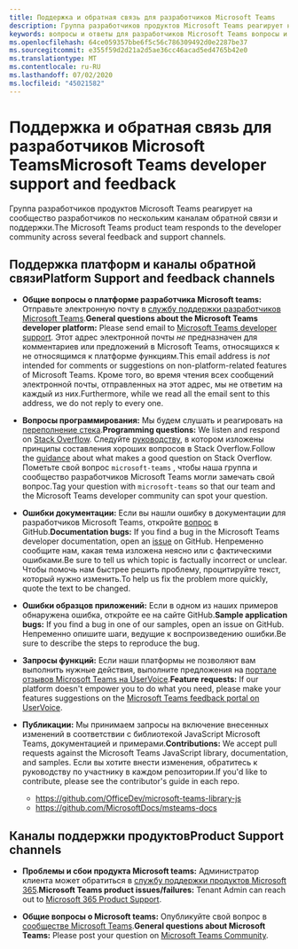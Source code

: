 ```yaml
---
title: Поддержка и обратная связь для разработчиков Microsoft Teams
description: Группа разработчиков продуктов Microsoft Teams реагирует на сообщество разработчиков по нескольким каналам обратной связи и поддержки.
keywords: вопросы и ответы для разработчиков Microsoft Teams вопросы и ответы об ошибках запросов в службу поддержки
ms.openlocfilehash: 64ce059357bbe6f5c56c786309492d0e2287be37
ms.sourcegitcommit: e355f59d2d21a2d5ae36cc46acad5ed4765b42e0
ms.translationtype: MT
ms.contentlocale: ru-RU
ms.lasthandoff: 07/02/2020
ms.locfileid: "45021582"
---
```

# <a name="microsoft-teams-developer-support-and-feedback"></a><span data-ttu-id="44e45-104">Поддержка и обратная связь для разработчиков Microsoft Teams</span><span class="sxs-lookup"><span data-stu-id="44e45-104">Microsoft Teams developer support and feedback</span></span>

<span data-ttu-id="44e45-105">Группа разработчиков продуктов Microsoft Teams реагирует на сообщество разработчиков по нескольким каналам обратной связи и поддержки.</span><span class="sxs-lookup"><span data-stu-id="44e45-105">The Microsoft Teams product team responds to the developer community across several feedback and support channels.</span></span>

## <a name="platform-support-and-feedback-channels"></a><span data-ttu-id="44e45-106">Поддержка платформ и каналы обратной связи</span><span class="sxs-lookup"><span data-stu-id="44e45-106">Platform Support and feedback channels</span></span>

- <span data-ttu-id="44e45-107">**Общие вопросы о платформе разработчика Microsoft teams:** Отправьте электронную почту в [службу поддержки разработчиков Microsoft Teams](mailto:microsoftteamsdev@microsoft.com).</span><span class="sxs-lookup"><span data-stu-id="44e45-107">**General questions about the Microsoft Teams developer platform:** Please send email to [Microsoft Teams developer support](mailto:microsoftteamsdev@microsoft.com).</span></span> <span data-ttu-id="44e45-108">Этот адрес электронной почты _не_ предназначен для комментариев или предложений в Microsoft Teams, относящихся к не относящимся к платформе функциям.</span><span class="sxs-lookup"><span data-stu-id="44e45-108">This email address is _not_ intended for comments or suggestions on non-platform-related features of Microsoft Teams.</span></span> <span data-ttu-id="44e45-109">Кроме того, во время чтения всех сообщений электронной почты, отправленных на этот адрес, мы не ответим на каждый из них.</span><span class="sxs-lookup"><span data-stu-id="44e45-109">Furthermore, while we read all the email sent to this address, we do not reply to every one.</span></span>

- <span data-ttu-id="44e45-110">**Вопросы программирования:** Мы будем слушать и реагировать на [переполнение стека](http://stackoverflow.com/questions/tagged/microsoft-teams).</span><span class="sxs-lookup"><span data-stu-id="44e45-110">**Programming questions:** We listen and respond on [Stack Overflow](http://stackoverflow.com/questions/tagged/microsoft-teams).</span></span> <span data-ttu-id="44e45-111">Следуйте [руководству](http://stackoverflow.com/tour), в котором изложены принципы составления хороших вопросов в Stack Overflow.</span><span class="sxs-lookup"><span data-stu-id="44e45-111">Follow the [guidance](http://stackoverflow.com/tour) about what makes a good question on Stack Overflow.</span></span> <span data-ttu-id="44e45-112">Пометьте свой вопрос `microsoft-teams` , чтобы наша группа и сообщество разработчиков Microsoft Teams могли замечать свой вопрос.</span><span class="sxs-lookup"><span data-stu-id="44e45-112">Tag your question with `microsoft-teams` so that our team and the Microsoft Teams developer community can spot your question.</span></span>

- <span data-ttu-id="44e45-113">**Ошибки документации:** Если вы нашли ошибку в документации для разработчиков Microsoft Teams, откройте [вопрос](https://github.com/MicrosoftDocs/msteams-docs/issues) в GitHub.</span><span class="sxs-lookup"><span data-stu-id="44e45-113">**Documentation bugs:** If you find a bug in the Microsoft Teams developer documentation, open an [issue](https://github.com/MicrosoftDocs/msteams-docs/issues) on GitHub.</span></span> <span data-ttu-id="44e45-114">Непременно сообщите нам, какая тема изложена неясно или с фактическими ошибками.</span><span class="sxs-lookup"><span data-stu-id="44e45-114">Be sure to tell us which topic is factually incorrect or unclear.</span></span> <span data-ttu-id="44e45-115">Чтобы помочь нам быстрее решить проблему, процитируйте текст, который нужно изменить.</span><span class="sxs-lookup"><span data-stu-id="44e45-115">To help us fix the problem more quickly, quote the text to be changed.</span></span>

- <span data-ttu-id="44e45-116">**Ошибки образцов приложений:** Если в одном из наших примеров обнаружена ошибка, откройте ее на сайте GitHub.</span><span class="sxs-lookup"><span data-stu-id="44e45-116">**Sample application bugs:** If you find a bug in one of our samples, open an issue on GitHub.</span></span> <span data-ttu-id="44e45-117">Непременно опишите шаги, ведущие к воспроизведению ошибки.</span><span class="sxs-lookup"><span data-stu-id="44e45-117">Be sure to describe the steps to reproduce the bug.</span></span>

- <span data-ttu-id="44e45-118">**Запросы функций:** Если наши платформы не позволяют вам выполнить нужные действия, выполните предложения на [портале отзывов Microsoft Teams на UserVoice](https://aka.ms/microsoftteamsplatformsuggestions).</span><span class="sxs-lookup"><span data-stu-id="44e45-118">**Feature requests:** If our platform doesn't empower you to do what you need, please make your features suggestions on the [Microsoft Teams feedback portal on UserVoice](https://aka.ms/microsoftteamsplatformsuggestions).</span></span>

- <span data-ttu-id="44e45-119">**Публикации:** Мы принимаем запросы на включение внесенных изменений в соответствии с библиотекой JavaScript Microsoft Teams, документацией и примерами.</span><span class="sxs-lookup"><span data-stu-id="44e45-119">**Contributions:** We accept pull requests against the Microsoft Teams JavaScript library, documentation, and samples.</span></span> <span data-ttu-id="44e45-120">Если вы хотите внести изменения, обратитесь к руководству по участнику в каждом репозитории.</span><span class="sxs-lookup"><span data-stu-id="44e45-120">If you'd like to contribute, please see the contributor's guide in each repo.</span></span>

  * https://github.com/OfficeDev/microsoft-teams-library-js
  * https://github.com/MicrosoftDocs/msteams-docs

## <a name="product-support-channels"></a><span data-ttu-id="44e45-121">Каналы поддержки продуктов</span><span class="sxs-lookup"><span data-stu-id="44e45-121">Product Support channels</span></span>
- <span data-ttu-id="44e45-122">**Проблемы и сбои продукта Microsoft teams:** Администратор клиента может обратиться в [службу поддержки продуктов Microsoft 365](https://docs.microsoft.com/microsoft-365/admin/contact-support-for-business-products?view=o365-worldwide&tabs=online).</span><span class="sxs-lookup"><span data-stu-id="44e45-122">**Microsoft Teams product issues/failures:** Tenant Admin can reach out to [Microsoft 365 Product Support](https://docs.microsoft.com/microsoft-365/admin/contact-support-for-business-products?view=o365-worldwide&tabs=online).</span></span>

- <span data-ttu-id="44e45-123">**Общие вопросы о Microsoft teams:** Опубликуйте свой вопрос в [сообществе Microsoft Teams](https://answers.microsoft.com/en-us/msteams/forum).</span><span class="sxs-lookup"><span data-stu-id="44e45-123">**General questions about Microsoft Teams:** Please post your question on [Microsoft Teams Community](https://answers.microsoft.com/en-us/msteams/forum).</span></span>
